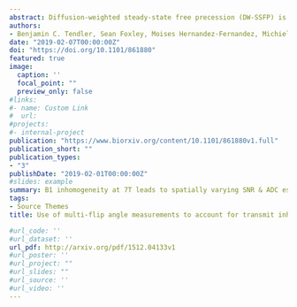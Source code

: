 ```yaml
---
abstract: Diffusion-weighted steady-state free precession (DW-SSFP) is an SNR-efficient diffusion imaging method. The improved SNR and resolution available at ultra-high field has motivated its use at 7T. However, these data tend to have severe B1 inhomogeneity, leading not only to spatially varying SNR, but also to spatially varying diffusivity estimates, confounding comparisons both between and within datasets. This study proposes the acquisition of DW-SSFP data at two-flip angles in combination with explicit modelling of non-Gaussian diffusion to address B1 inhomogeneity at 7T. DW-SSFP datasets were acquired from five fixed whole human post-mortem brains with a pair of flip angles that jointly optimize the diffusion contrast-to-noise across the brain. We compared one and two flip-angle DW-SSFP data using a diffusion tensor model that incorporates the full DW-SSFP Buxton signal model. The two-flip angle data were subsequently fitted using a modified DW-SSFP signal model that incorporates a Gamma distribution of diffusivities. This allowed us to generate tensor maps at a single, SNR-optimal effective b-value yielding more consistent SNR across tissue, in addition to eliminating the B1 dependence on diffusion coefficients and orientation maps. Our proposed approach will allow the use of DW-SSFP at 7T to derive diffusivity estimates that have greater interpretability, both within a single dataset and between experiments.
authors:
- Benjamin C. Tendler, Sean Foxley, Moises Hernandez-Fernandez, Michiel Cottaar, <b>Connor Scott</b>, Olaf Ansorge, Karla Miller, Saad Jbabdi
date: "2019-02-07T00:00:00Z"
doi: "https://doi.org/10.1101/861880"
featured: true
image: 
  caption: ''
  focal_point: ""
  preview_only: false
#links:
#- name: Custom Link
#  url: 
#projects:
#- internal-project
publication: "https://www.biorxiv.org/content/10.1101/861880v1.full"
publication_short: ""
publication_types:
- "3"
publishDate: "2019-02-01T00:00:00Z"
#slides: example
summary: B1 inhomogeneity at 7T leads to spatially varying SNR & ADC estimates in DW-SSFP, 2-flip angle DW-SSFP data can address B1 effects in a cohort of post-mortem brains, Our approach reduces degradations in PDD estimates & improves whole brain coverage, Our approach provides a means to define ADCs at an SNR-optimal effective b-value.
tags:
- Source Themes
title: Use of multi-flip angle measurements to account for transmit inhomogeneity and non-Gaussian diffusion in DW-SSFP 

#url_code: ''
#url_dataset: ''
url_pdf: http://arxiv.org/pdf/1512.04133v1
#url_poster: ''
#url_project: ""
#url_slides: ""
#url_source: ''
#url_video: '' 
---
```

 


